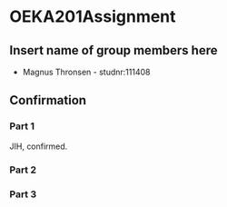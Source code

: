 # OEKA201Assignment

## Insert name of group members here

- Magnus Thronsen - studnr:111408
  

## Confirmation
### Part 1
JIH, confirmed.
### Part 2
### Part 3



